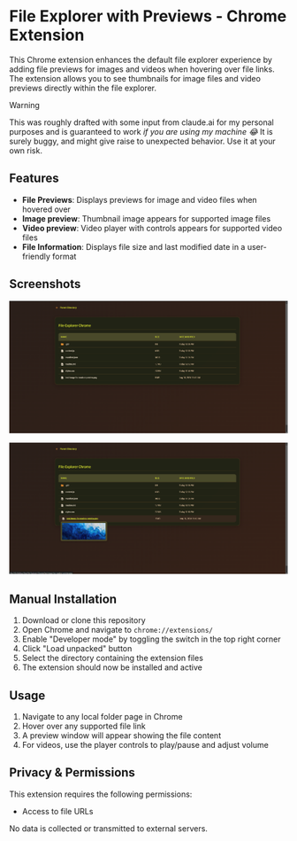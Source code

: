 # File Explorer with Previews - Chrome Extension

This Chrome extension enhances the default file explorer experience by adding file previews for images and videos when hovering over file links. The extension allows you to see thumbnails for image files and video previews directly within the file explorer.

> [!Warning]
> This was roughly drafted with some input from claude.ai for my personal purposes and is guaranteed to work _if you are using my machine 😂_ It is surely buggy, and might give raise to unexpected behavior. Use it at your own risk. 

## Features

- **File Previews**: Displays previews for image and video files when hovered over
- **Image preview**: Thumbnail image appears for supported image files
- **Video preview**: Video player with controls appears for supported video files
- **File Information**: Displays file size and last modified date in a user-friendly format

## Screenshots
![alt text](image.png)

![alt text](image-1.png)

## Manual Installation

1. Download or clone this repository
2. Open Chrome and navigate to `chrome://extensions/`
3. Enable "Developer mode" by toggling the switch in the top right corner
4. Click "Load unpacked" button
5. Select the directory containing the extension files
6. The extension should now be installed and active

## Usage

1. Navigate to any local folder page in Chrome
2. Hover over any supported file link
3. A preview window will appear showing the file content
4. For videos, use the player controls to play/pause and adjust volume

## Privacy & Permissions

This extension requires the following permissions:
- Access to file URLs

No data is collected or transmitted to external servers.
